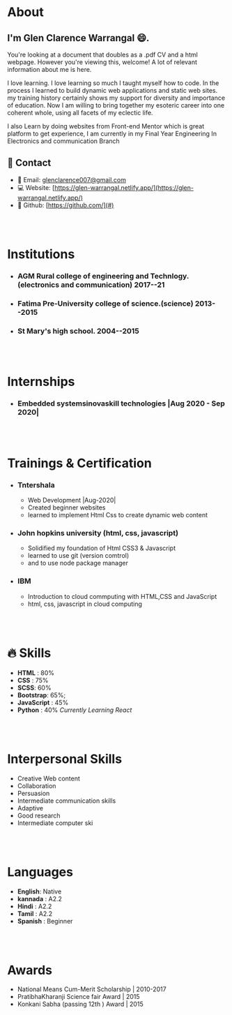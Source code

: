 # About

## I'm Glen Clarence Warrangal :smile:.

You're looking at a document that doubles as a .pdf CV and a html webpage. However you're viewing this, welcome! A lot of relevant information about me is here.

I love learning. I love learning so much I taught myself how to code. In the process I learned to build dynamic web applications and static web sites. my training history certainly shows my support for diversity and importance of education. Now I am willing to bring together my esoteric career into one coherent whole, using all facets of my eclectic life.

I also Learn by doing websites from Front-end Mentor which is great platform to get experience, I am currently in my Final Year Engineering In Electronics and communication Branch


## :iphone: Contact

+ :email: Email: [glenclarence007@gmail.com](mailto:glenclarence007@gmail.com)
+ :computer: Website: [https://glen-warrangal.netlify.app/](https://glen-warrangal.netlify.app/)
+ :construction: Github: [https://github.com/](#)

<br><br>

# Institutions

+ ### AGM Rural college of engineering and Technlogy.   (electronics and communication) 2017--21
+ ### Fatima Pre-University college of science.(science) 2013--2015
+ ### St Mary's high school. 2004--2015

<br><br>
# Internships

+ ### Embedded systemsinovaskill technologies |Aug 2020 - Sep 2020|

<br><br>

# Trainings & Certification

+ ### Tntershala 
  + Web Development |Aug-2020|
  + Created beginner websites
  + learned to implement Html Css to create dynamic web content
+ ### John hopkins university (html, css, javascript)
  + Solidified my foundation of Html CSS3 & Javascript
  + learned to use git (version comtrol)
  + and to use node package manager
+ ### IBM 
  + Introduction to cloud commputing with HTML,CSS and JavaScript
  + html, css, javascript in cloud computing

<br><br>

# :fire: Skills
+ **HTML** : 80%
+ **CSS** : 75%
+ **SCSS**: 60%
+ **Bootstrap**: 65%;
+ **JavaScript** : 45%
+ **Python** : 40%
*Currently Learning React*


<br><br>

# Interpersonal Skills 
+ Creative Web content
+ Collaboration
+ Persuasion
+ Intermediate communication skills
+ Adaptive
+ Good research
+ Intermediate computer ski

<br><br>

# Languages 
+ **English**: Native
+ **kannada** : A2.2
+ **Hindi** : A2.2
+ **Tamil** : A2.2
+ **Spanish** : Beginner

<br><br>

# Awards 

+ National Means Cum-Merit Scholarship | 2010-2017
+ PratibhaKharanji Science fair Award | 2015
+ Konkani Sabha (passing 12th ) Award | 2015
